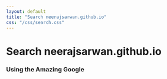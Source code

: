 ```yaml
---
layout: default
title: "Search neerajsarwan.github.io"
css: "/css/search.css"
---
```


# Search neerajsarwan.github.io

### Using the Amazing Google

<div id="google-custom-search">
<script>
  (function() {
    var cx = '005608085114722940185:nuygpksotba';
    var gcse = document.createElement('script');
    gcse.type = 'text/javascript';
    gcse.async = true;
    gcse.src = (document.location.protocol == 'https:' ? 'https:' : 'http:') +
        '//www.google.com/cse/cse.js?cx=' + cx;
    var s = document.getElementsByTagName('script')[0];
    s.parentNode.insertBefore(gcse, s);
  })();
</script>
<gcse:searchbox></gcse:searchbox>
<gcse:searchresults></gcse:searchresults>
</div>